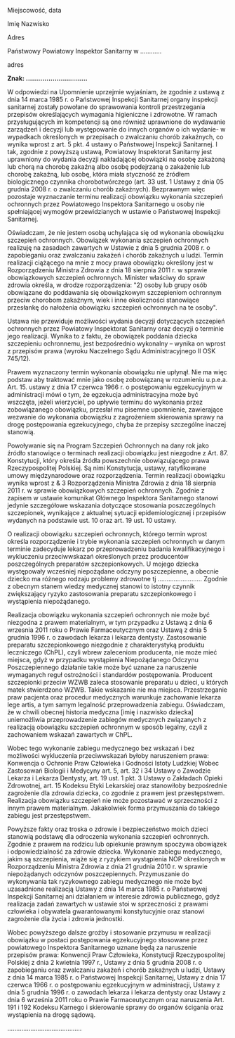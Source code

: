 Miejscowość, data

Imię Nazwisko

Adres

Państwowy Powiatowy Inspektor Sanitarny w ............

adres

**Znak: ..............................**

W odpowiedzi na Upomnienie uprzejmie wyjaśniam, że zgodnie z ustawą z dnia 14 marca 1985 r. o Państwowej Inspekcji Sanitarnej organy inspekcji sanitarnej zostały powołane do sprawowania kontroli przestrzegania przepisów określających wymagania higieniczne i zdrowotne. W ramach przysługujących im kompetencji są one również uprawnione do wydawanie zarządzeń i decyzji lub występowanie do innych organów o ich wydanie- w wypadkach określonych w przepisach o zwalczaniu chorób zakaźnych, co wynika wprost z art. 5 pkt. 4 ustawy o Państwowej Inspekcji Sanitarnej. I tak, zgodnie z powyższą ustawą, Powiatowy Inspektorat Sanitarny jest uprawniony do wydania decyzji nakładającej obowiązki na osobę zakażoną lub chorą na chorobę zakaźną albo osobę podejrzaną o zakażenie lub chorobę zakaźną, lub osobę, która miała styczność ze źródłem biologicznego czynnika chorobotwórczego (art. 33 ust. 1 Ustawy z dnia 05 grudnia 2008 r. o zwalczaniu chorób zakaźnych). Bezprawnym więc pozostaje wyznaczanie terminu realizacji obowiązku wykonania szczepień ochronnych przez Powiatowego Inspektora Sanitarnego u osoby nie spełniającej wymogów przewidzianych w ustawie o Państwowej Inspekcji Sanitarnej.

Oświadczam, że nie jestem osobą uchylająca się od wykonania obowiązku szczepień ochronnych. Obowiązek wykonania szczepień ochronnych realizuję na zasadach zawartych w Ustawie z dnia 5 grudnia 2008 r. o zapobieganiu oraz zwalczaniu zakażeń i chorób zakaźnych u ludzi. Termin realizacji ciążącego na mnie z mocy prawa obowiązku określony jest w Rozporządzeniu Ministra Zdrowia z dnia 18 sierpnia 2011 r. w sprawie obowiązkowych szczepień ochronnych. Minister właściwy do spraw zdrowia określa, w drodze rozporządzenia: "2) osoby lub grupy osób obowiązane do poddawania się obowiązkowym szczepieniom ochronnym przeciw chorobom zakaźnym, wiek i inne okoliczności stanowiące przesłankę do nałożenia obowiązku szczepień ochronnych na te osoby".

Ustawa nie przewiduje możliwości wydania decyzji dotyczących szczepień ochronnych przez Powiatowy Inspektorat Sanitarny oraz decyzji o terminie jego realizacji. Wynika to z faktu, że obowiązek poddania dziecka szczepieniu ochronnemu, jest bezpośrednio wykonalny – wynika on wprost z przepisów prawa (wyroku Naczelnego Sądu Administracyjnego II OSK 745/12).

Prawem wyznaczony termin wykonania obowiązku nie upłynął. Nie ma więc podstaw aby traktować mnie jako osobę zobowiązaną w rozumieniu u.p.e.a. Art. 15. ustawy z dnia 17 czerwca 1966 r. o postępowaniu egzekucyjnym w administracji mówi o tym, że egzekucja administracyjna może być wszczęta, jeżeli wierzyciel, po upływie terminu do wykonania przez zobowiązanego obowiązku, przesłał mu pisemne upomnienie, zawierające wezwanie do wykonania obowiązku z zagrożeniem skierowania sprawy na drogę postępowania egzekucyjnego, chyba że przepisy szczególne inaczej stanowią.

Powoływanie się na Program Szczepień Ochronnych na dany rok jako źródło stanowiące o terminach realizacji obowiązku jest niezgodne z Art. 87. Konstytucji, który określa źródła powszechnie obowiązującego prawa Rzeczypospolitej Polskiej. Są nimi Konstytucja, ustawy, ratyfikowane umowy międzynarodowe oraz rozporządzenia. Termin realizacji obowiązku wynika wprost z & 3 Rozporządzenia Ministra Zdrowia z dnia 18 sierpnia 2011 r. w sprawie obowiązkowych szczepień ochronnych. Zgodnie z zapisem w ustawie komunikat Głównego Inspektora Sanitarnego stanowi jedynie szczegółowe wskazania dotyczące stosowania poszczególnych szczepionek, wynikające z aktualnej sytuacji epidemiologicznej i przepisów wydanych na podstawie ust. 10 oraz art. 19 ust. 10 ustawy.

O realizacji obowiązku szczepień ochronnych, którego termin wprost określa rozporządzenie i trybie wykonania szczepień ochronnych w danym terminie zadecyduje lekarz po przeprowadzeniu badania kwalifikacyjnego i wykluczeniu przeciwwskazań określonych przez producentów poszczególnych preparatów szczepionkowych. U mojego dziecka występowały wcześniej niepożądane odczyny poszczepienne, a obecnie dziecko ma różnego rodzaju problemy zdrowotne tj ......................... Zgodnie z obecnym stanem wiedzy medycznej stanowi to istotny czynnik zwiększający ryzyko zastosowania preparatu szczepionkowego i wystąpienia niepożądanego.

Realizacja obowiązku wykonania szczepień ochronnych nie może być niezgodna z prawem materialnym, w tym przypadku z Ustawą z dnia 6 wrzesnia 2011 roku o Prawie Farmaceutycznym oraz Ustawą z dnia 5 grudnia 1996 r. o zawodach lekarza i lekarza dentysty. Zastosowanie preparatu szczepionkowego niezgodnie z charakterystyką produktu leczniczego (ChPL), czyli wbrew zaleceniom producenta, nie może mieć miejsca, gdyż w przypadku wystąpienia Niepożądanego Odczynu Poszczepiennego działanie takie może być uznane za naruszenie wymaganych reguł ostrożności i standardów postępowania. Producent szczepionki przeciw WZWB zaleca stosowanie preparatu u dzieci, u których matek stwierdzono WZWB. Takie wskazanie nie ma miejsca. Przestrzeganie praw pacjenta oraz procedur medycznych warunkuje zachowanie lekarza lege artis, a tym samym legalność przeprowadzenia zabiegu. Oświadczam, że w chwili obecnej historia medyczna [imię i nazwisko dziecka] uniemożliwia przeprowadzenie zabiegów medycznych związanych z realizacją obowiązku szczepień ochronnym w sposób legalny, czyli z zachowaniem wskazań zawartych w ChPL.

Wobec tego wykonanie zabiegu medycznego bez wskazań i bez możliwości wykluczenia przeciwwskazań byłoby naruszeniem prawa: Konwencja o Ochronie Praw Człowieka i Godności Istoty Ludzkiej Wobec Zastosowań Biologii i Medycyny art. 5, art. 32 i 34 Ustawy o Zawodzie Lekarza i Lekarza Dentysty, art. 19 ust. 1 pkt. 3 Ustawy o Zakładach Opieki Zdrowotnej, art. 15 Kodeksu Etyki Lekarskiej oraz stanowiłoby bezpośrednie zagrożenie dla zdrowia dziecka, co zgodnie z prawem jest przestępstwem. Realizacja obowiązku szczepień nie może pozostawać w sprzeczności z innym prawem materialnym. Jakakolwiek forma przymuszania do takiego zabiegu jest przestępstwem.

Powyższe fakty oraz troska o zdrowie i bezpieczeństwo moich dzieci stanowią podstawę dla odroczenia wykonania szczepień ochronnych. Zgodnie z prawem na rodzicu lub opiekunie prawnym spoczywa obowiązek i odpowiedzialność za zdrowie dziecka. Wykonanie zabiegu medycznego, jakim są szczepienia, wiąże się z ryzykiem wystąpienia NOP określonych w Rozporządzeniu Ministra Zdrowia z dnia 21 grudnia 2010 r. w sprawie niepożądanych odczynów poszczepiennych. Przymuszanie do wykonywania tak ryzykownego zabiegu medycznego nie może być uzasadnione realizacją Ustawy z dnia 14 marca 1985 r. o Państwowej Inspekcji Sanitarnej ani działaniem w interesie zdrowia publicznego, gdyż realizacja zadań zawartych w ustawie stoi w sprzeczności z prawami człowieka i obywatela gwarantowanymi konstytucyjnie oraz stanowi zagrożenie dla życia i zdrowia jednostki.

Wobec powyższego dalsze groźby i stosowanie przymusu w realizacji obowiązku w postaci postępowania egzekucyjnego stosowane przez powiatowego Inspektora Sanitarnego uznane będą za naruszenie przepisów prawa: Konwencji Praw Człowieka, Konstytucji Rzeczypospolitej Polskiej z dnia 2 kwietnia 1997 r., Ustawy z dnia 5 grudnia 2008 r. o zapobieganiu oraz zwalczaniu zakażeń i chorób zakaźnych u ludzi, Ustawy z dnia 14 marca 1985 r. o Państwowej Inspekcji Sanitarnej, Ustawy z dnia 17 czerwca 1966 r. o postępowaniu egzekucyjnym w administracji, Ustawy z dnia 5 grudnia 1996 r. o zawodach lekarza i lekarza dentysty oraz Ustawy z dnia 6 września 2011 roku o Prawie Farmaceutycznym oraz naruszenia Art. 191 i 192 Kodeksu Karnego i skierowanie sprawy do organów ścigania oraz wystąpienia na drogę sądową.

..........................................

